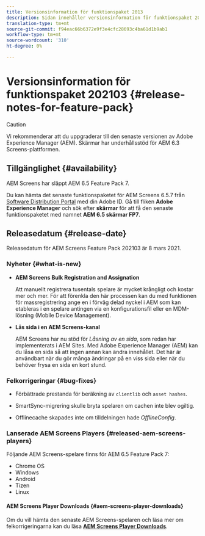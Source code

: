 ```yaml
---
title: Versionsinformation för funktionspaket 2013
description: Sidan innehåller versionsinformation för funktionspaket 2013.
translation-type: tm+mt
source-git-commit: f94eac66b6372e9f3e4cfc28693c4ba61d1b9ab1
workflow-type: tm+mt
source-wordcount: '310'
ht-degree: 0%

---
```



# Versionsinformation för funktionspaket 202103 {#release-notes-for-feature-pack}

>[!CAUTION]
>Vi rekommenderar att du uppgraderar till den senaste versionen av Adobe Experience Manager (AEM). Skärmar har underhållsstöd för AEM 6.3 Screens-plattformen.

## Tillgänglighet {#availability}

AEM Screens har släppt AEM 6.5 Feature Pack 7.

Du kan hämta det senaste funktionspaketet för AEM Screens 6.5.7 från [Software Distribution Portal](https://experience.adobe.com/#/downloads/content/software-distribution/en/aem.html) med din Adobe ID. Gå till fliken **Adobe Experience Manager** och sök efter **skärmar** för att få den senaste funktionspaketet med namnet **AEM 6.5 skärmar FP7**.

## Releasedatum {#release-date}

Releasedatum för AEM Screens Feature Pack 202103 är 8 mars 2021.

### Nyheter {#what-is-new}

* **AEM Screens Bulk Registration and Assignation**

   Att manuellt registrera tusentals spelare är mycket krångligt och kostar mer och mer. För att förenkla den här processen kan du med funktionen för massregistrering ange en i förväg delad nyckel i AEM som kan etableras i en spelare antingen via en konfigurationsfil eller en MDM-lösning (Mobile Device Management).

* **Lås sida i en AEM Screens-kanal**

   AEM Screens har nu stöd för *Låsning av en sida*, som redan har implementerats i AEM Sites. Med Adobe Experience Manager (AEM) kan du låsa en sida så att ingen annan kan ändra innehållet. Det här är användbart när du gör många ändringar på en viss sida eller när du behöver frysa en sida en kort stund.

### Felkorrigeringar {#bug-fixes}

* Förbättrade prestanda för beräkning av `clientlib` och `asset hashes`.

* SmartSync-migrering skulle bryta spelaren om cachen inte blev ogiltig.

* Offlinecache skapades inte om tilldelningen hade *OfflineConfig*.

### Lanserade AEM Screens Players {#released-aem-screens-players}

Följande AEM Screens-spelare finns för AEM 6.5 Feature Pack 7:

* Chrome OS
* Windows
* Android
* Tizen
* Linux

#### AEM Screens Player Downloads {#aem-screens-player-downloads}

Om du vill hämta den senaste AEM Screens-spelaren och läsa mer om felkorrigeringarna kan du läsa **[AEM Screens Player Downloads](https://download.macromedia.com/screens/index.html)**.
